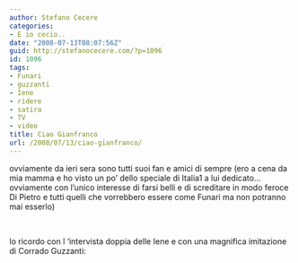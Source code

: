 ```yaml
---
author: Stefano Cecere
categories:
- E io cecio..
date: "2008-07-13T08:07:56Z"
guid: http://stefanocecere.com/?p=1096
id: 1096
tags:
- Funari
- guzzanti
- Iene
- ridere
- satira
- TV
- video
title: Ciao Gianfranco
url: /2008/07/13/ciao-gianfranco/
---
```


ovviamente da ieri sera sono tutti suoi fan e amici di sempre (ero a cena da mia mamma e ho visto un po&#8217; dello speciale di Italia1 a lui dedicato&#8230; ovviamente con l&#8217;unico interesse di farsi belli e di screditare in modo feroce Di Pietro e tutti quelli che vorrebbero essere come Funari ma non potranno mai esserlo)

 

lo ricordo con l &#8216;intervista doppia delle Iene e con una magnifica imitazione di Corrado Guzzanti:

 

 

 
